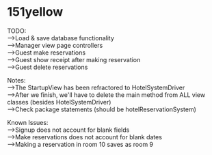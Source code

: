 # 151yellow
TODO:  
-->Load & save database functionality  
-->Manager view page controllers  
-->Guest make reservations  
-->Guest show receipt after making reservation  
-->Guest delete reservations  

Notes:  
-->The StartupView has been refractored to HotelSystemDriver  
-->After we finish, we'll have to delete the main method from ALL view classes (besides HotelSystemDriver)  
-->Check package statements (should be hotelReservationSystem)

Known Issues:  
-->Signup does not account for blank fields  
-->Make reservations does not account for blank dates  
-->Making a reservation in room 10 saves as room 9
